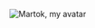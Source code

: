 ![Martok, my avatar](https://avatars2.githubusercontent.com/u/58671881?s=400&u=d60d5a05c82246a780b7f38fc7a87d0c82e3a556&v=4)
